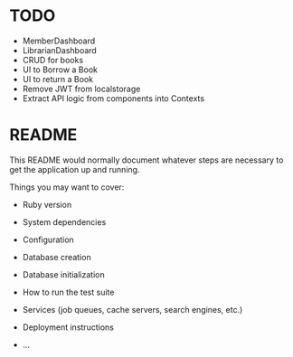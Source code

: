 # TODO

- MemberDashboard
- LibrarianDashboard
- CRUD for books
- UI to Borrow a Book
- UI to return a Book
- Remove JWT from localstorage
- Extract API logic from components into Contexts

# README

This README would normally document whatever steps are necessary to get the
application up and running.

Things you may want to cover:

- Ruby version

- System dependencies

- Configuration

- Database creation

- Database initialization

- How to run the test suite

- Services (job queues, cache servers, search engines, etc.)

- Deployment instructions

- ...
